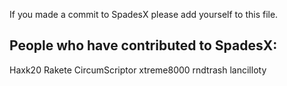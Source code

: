 If you made a commit to SpadesX please add yourself to this file.

## People who have contributed to SpadesX:
Haxk20
Rakete
CircumScriptor
xtreme8000
rndtrash
lancilloty
